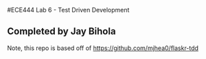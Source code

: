 #ECE444 Lab 6 - Test Driven Development
## Completed by Jay Bihola

Note, this repo is based off of https://github.com/mjhea0/flaskr-tdd
